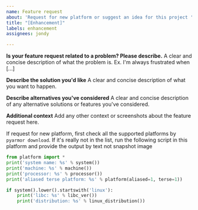 ```yaml
---
name: Feature request
about: 'Request for new platform or suggest an idea for this project '
title: "[Enhancement]"
labels: enhancement
assignees: jondy

---
```


**Is your feature request related to a problem? Please describe.**
A clear and concise description of what the problem is. Ex. I'm always frustrated when [...]

**Describe the solution you'd like**
A clear and concise description of what you want to happen.

**Describe alternatives you've considered**
A clear and concise description of any alternative solutions or features you've considered.

**Additional context**
Add any other context or screenshots about the feature request here.

If request for new platform, first check all the supported platforms by `pyarmor download`. If it's really not in the list, run the following script in this platform and provide the output by text not snapshot image

```python
from platform import *
print('system name: %s' % system())
print('machine: %s' % machine())
print('processor: %s' % processor())
print('aliased terse platform: %s' % platform(aliased=1, terse=1))

if system().lower().startswith('linux'):
    print('libc: %s' % libc_ver())
    print('distribution: %s' % linux_distribution())
```
